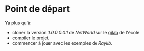 # Point de départ

Ya plus qu'à:
  
- cloner la version *0.0.0.0.0.1* de *NetWorld* sur le [gilab](https://gvipers.imt-lille-douai.fr/fatus/networld) de l'école
- compiler le projet.
- commencer à jouer avec les exemples de *Raylib*.
